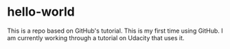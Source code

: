 # hello-world
This is a repo based on GitHub's tutorial.
This is my first time using GitHub. I am currently working through a tutorial on Udacity that uses it.
